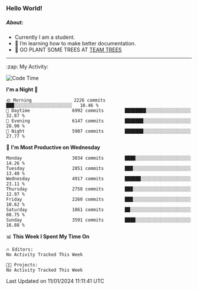 ### Hello World!

##### About:
- Currently I am a student.
- 🌱 I’m learning how to make better documentation.
- 🌱 GO PLANT SOME TREES AT [TEAM TREES](https://teamtrees.org/)

---
  <summary>:zap: My Activity:</summary>
  
<!--START_SECTION:waka-->
![Code Time](http://img.shields.io/badge/Code%20Time-1%2C268%20hrs%2025%20mins-blue)

**I'm a Night 🦉** 

```text
🌞 Morning                2226 commits        ███░░░░░░░░░░░░░░░░░░░░░░   10.46 % 
🌆 Daytime                6992 commits        ████████░░░░░░░░░░░░░░░░░   32.87 % 
🌃 Evening                6147 commits        ███████░░░░░░░░░░░░░░░░░░   28.90 % 
🌙 Night                  5907 commits        ███████░░░░░░░░░░░░░░░░░░   27.77 % 
```
📅 **I'm Most Productive on Wednesday** 

```text
Monday                   3034 commits        ████░░░░░░░░░░░░░░░░░░░░░   14.26 % 
Tuesday                  2851 commits        ███░░░░░░░░░░░░░░░░░░░░░░   13.40 % 
Wednesday                4917 commits        ██████░░░░░░░░░░░░░░░░░░░   23.11 % 
Thursday                 2758 commits        ███░░░░░░░░░░░░░░░░░░░░░░   12.97 % 
Friday                   2260 commits        ███░░░░░░░░░░░░░░░░░░░░░░   10.62 % 
Saturday                 1861 commits        ██░░░░░░░░░░░░░░░░░░░░░░░   08.75 % 
Sunday                   3591 commits        ████░░░░░░░░░░░░░░░░░░░░░   16.88 % 
```


📊 **This Week I Spent My Time On** 

```text
🔥 Editors: 
No Activity Tracked This Week

🐱‍💻 Projects: 
No Activity Tracked This Week
```


 Last Updated on 11/01/2024 11:11:41 UTC
<!--END_SECTION:waka-->

